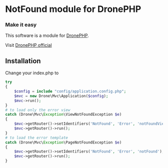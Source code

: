 # NotFound module for DronePHP
### Make it easy

This software is a module for [DronePHP](https://github.com/Pleets/DronePHP).

Visit [DronePHP official](http://www.dronephp.com)

## Installation

Change your index.php to

```php
try
{
    $config = include "config/application.config.php";
    $mvc = new Drone\Mvc\Application($config);
    $mvc->run();
}
# to load only the error view
catch (Drone\Mvc\Exception\ViewNotFoundException $e)
{
    $mvc->getRouter()->setIdentifiers('NotFound', 'Error', 'notFoundView');
    $mvc->getRouter()->run();
}
# to load the error template
catch (Drone\Mvc\Exception\PageNotFoundException $e)
{
    $mvc->getRouter()->setIdentifiers('NotFound', 'Error', 'notFound');
    $mvc->getRouter()->run();
}
```

